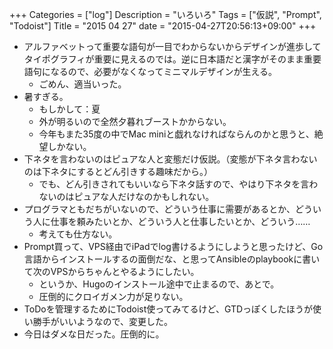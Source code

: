 +++
Categories = ["log"]
Description = "いろいろ"
Tags = ["仮説", "Prompt", "Todoist"]
Title = "2015 04 27"
date = "2015-04-27T20:56:13+09:00"
+++

* アルファベットって重要な語句が一目でわからないからデザインが進歩してタイポグラフィが重要に見えるのでは。逆に日本語だと漢字がそのまま重要語句になるので、必要がなくなってミニマルデザインが生える。
	* ごめん、適当いった。
* 暑すぎる。
	* もしかして：夏
	* 外が明るいので全然夕暮れブーストかからない。
	* 今年もまた35度の中でMac miniと戯れなければならんのかと思うと、絶望しかない。
* 下ネタを言わないのはピュアな人と変態だけ仮説。（変態が下ネタ言わないのは下ネタにするとどん引きする趣味だから。）
	* でも、どん引きされてもいいなら下ネタ話すので、やはり下ネタを言わないのはピュアな人だけなのかもしれない。
* プログラマともだちがいないので、どういう仕事に需要があるとか、どういう人に仕事を頼みたいとか、どういう人と仕事したいとか、どういう……
	* 考えても仕方ない。
* Prompt買って、VPS経由でiPadでlog書けるようにしようと思ったけど、Go言語からインストールするの面倒だな、と思ってAnsibleのplaybookに書いて次のVPSからちゃんとやるようにしたい。
	* というか、Hugoのインストール途中で止まるので、あとで。
	* 圧倒的にクロイガメン力が足りない。
* ToDoを管理するためにTodoist使ってみてるけど、GTDっぽくしたほうが使い勝手がいいようなので、変更した。
* 今日はダメな日だった。圧倒的に。